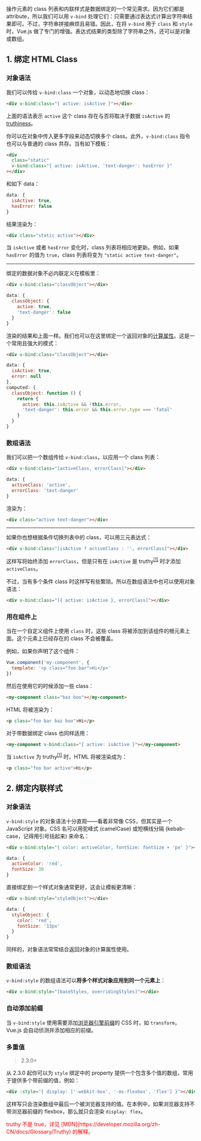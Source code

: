 操作元素的 class 列表和内联样式是数据绑定的一个常见需求。因为它们都是 attribute，所以我们可以用 `v-bind` 处理它们：只需要通过表达式计算出字符串结果即可。不过，字符串拼接麻烦且易错。因此，在将 `v-bind` 用于 `class` 和 `style` 时，Vue.js 做了专门的增强。表达式结果的类型除了字符串之外，还可以是对象或数组。

## 1. 绑定 HTML Class

### 对象语法

我们可以传给 `v-bind:class` 一个对象，以动态地切换 class：

``` html
<div v-bind:class="{ active: isActive }"></div>
```

上面的语法表示 `active` 这个 class 存在与否将取决于数据  `isActive` 的 [truthiness](https://developer.mozilla.org/zh-CN/docs/Glossary/Truthy)。

你可以在对象中传入更多字段来动态切换多个 class。此外，`v-bind:class` 指令也可以与普通的 class 共存。当有如下模板：

``` html
<div
  class="static"
  v-bind:class="{ active: isActive, 'text-danger': hasError }"
></div>
```

和如下 data：

``` js
data: {
  isActive: true,
  hasError: false
}
```

结果渲染为：

``` html
<div class="static active"></div>
```

当 `isActive` 或者 `hasError` 变化时，class 列表将相应地更新。例如，如果 `hasError` 的值为 `true`，class 列表将变为 `"static active text-danger"`。

------

绑定的数据对象不必内联定义在模板里：

``` html
<div v-bind:class="classObject"></div>
```

``` js
data: {
  classObject: {
    active: true,
    'text-danger': false
  }
}
```

渲染的结果和上面一样。我们也可以在这里绑定一个返回对象的[计算属性](computed.html)。这是一个常用且强大的模式：

``` html
<div v-bind:class="classObject"></div>
```

``` js
data: {
  isActive: true,
  error: null
},
computed: {
  classObject: function () {
    return {
      active: this.isActive && !this.error,
      'text-danger': this.error && this.error.type === 'fatal'
    }
  }
}
```

### 数组语法

我们可以把一个数组传给 `v-bind:class`，以应用一个 class 列表：

``` html
<div v-bind:class="[activeClass, errorClass]"></div>
```

``` js
data: {
  activeClass: 'active',
  errorClass: 'text-danger'
}
```

渲染为：

``` html
<div class="active text-danger"></div>
```

------

如果你也想根据条件切换列表中的 class，可以用三元表达式：

``` html
<div v-bind:class="[isActive ? activeClass : '', errorClass]"></div>
```

这样写将始终添加 `errorClass`，但是只有在 `isActive` 是 truthy<sup>[[1]](#footnote-1)</sup> 时才添加 `activeClass`。

不过，当有多个条件 class 时这样写有些繁琐。所以在数组语法中也可以使用对象语法：

``` html
<div v-bind:class="[{ active: isActive }, errorClass]"></div>
```

### 用在组件上

当在一个自定义组件上使用 `class`  时，这些 class 将被添加到该组件的根元素上面。这个元素上已经存在的 class 不会被覆盖。

例如，如果你声明了这个组件：

``` js
Vue.component('my-component', {
  template: '<p class="foo bar">Hi</p>'
})
```

然后在使用它的时候添加一些 class：

``` html
<my-component class="baz boo"></my-component>
```

HTML 将被渲染为：

``` html
<p class="foo bar baz boo">Hi</p>
```

对于带数据绑定 class 也同样适用：

``` html
<my-component v-bind:class="{ active: isActive }"></my-component>
```

当 `isActive` 为 truthy<sup>[[1]](#footnote-1)</sup> 时，HTML 将被渲染成为：

``` html
<p class="foo bar active">Hi</p>
```



## 2. 绑定内联样式

### 对象语法

`v-bind:style` 的对象语法十分直观——看着非常像 CSS，但其实是一个 JavaScript 对象。CSS 名可以用驼峰式 (camelCase) 或短横线分隔 (kebab-case，记得用引号括起来) 来命名：


``` html
<div v-bind:style="{ color: activeColor, fontSize: fontSize + 'px' }"></div>
```

``` js
data: {
  activeColor: 'red',
  fontSize: 30
}
```

直接绑定到一个样式对象通常更好，这会让模板更清晰：

``` html
<div v-bind:style="styleObject"></div>
```

``` js
data: {
  styleObject: {
    color: 'red',
    fontSize: '13px'
  }
}
```

同样的，对象语法常常结合返回对象的计算属性使用。

### 数组语法

`v-bind:style` 的数组语法可以**将多个样式对象应用到同一个元素上**：

``` html
<div v-bind:style="[baseStyles, overridingStyles]"></div>
```

### 自动添加前缀

当 `v-bind:style` 使用需要添加[浏览器引擎前缀](https://developer.mozilla.org/zh-CN/docs/Glossary/Vendor_Prefix)的 CSS 时，如 `transform`，Vue.js 会自动侦测并添加相应的前缀。

### 多重值

> 2.3.0+

从 2.3.0 起你可以为 `style` 绑定中的 property 提供一个包含多个值的数组，常用于提供多个带前缀的值，例如：

``` html
<div :style="{ display: ['-webkit-box', '-ms-flexbox', 'flex'] }"></div>
```

这样写只会渲染数组中最后一个被浏览器支持的值。在本例中，如果浏览器支持不带浏览器前缀的 flexbox，那么就只会渲染 `display: flex`。

<p style="color:red">truthy 不是 true，详见 [MDN](https://developer.mozilla.org/zh-CN/docs/Glossary/Truthy) 的解释。</p>

